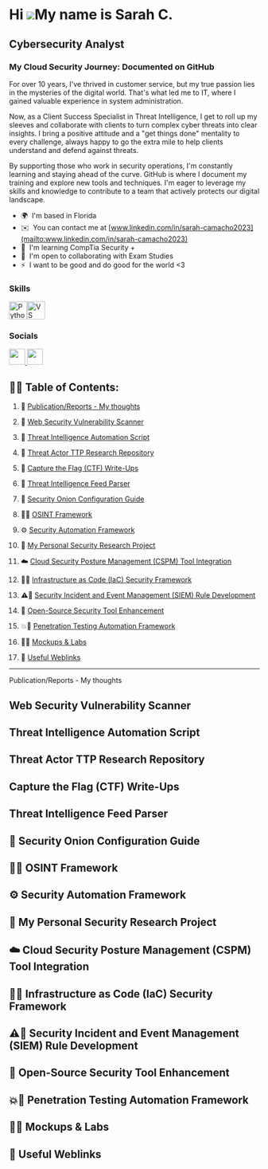 Hi ![](https://user-images.githubusercontent.com/18350557/176309783-0785949b-9127-417c-8b55-ab5a4333674e.gif)My name is Sarah C. 
================================================================================================================================

Cybersecurity Analyst
---------------------

### My Cloud Security Journey: Documented on GitHub

For over 10 years, I've thrived in customer service, but my true passion lies in the mysteries of the digital world. That's what led me to IT, where I gained valuable experience in system administration. 

Now, as a Client Success Specialist in Threat Intelligence, I get to roll up my sleeves and collaborate with clients to turn complex cyber threats into clear insights. I bring a positive attitude and a "get things done" mentality to every challenge, always happy to go the extra mile to help clients understand and defend against threats. 

By supporting those who work in security operations, I'm constantly learning and staying ahead of the curve. GitHub is where I document my training and explore new tools and techniques. I'm eager to leverage my skills and knowledge to contribute to a team that actively protects our digital landscape.

* 🌍  I'm based in Florida
* ✉️  You can contact me at [www.linkedin.com/in/sarah-camacho2023](mailto:www.linkedin.com/in/sarah-camacho2023)
* 🧠  I'm learning CompTia Security +
* 🤝  I'm open to collaborating with Exam Studies
* ⚡  I want to be good and do good for the world <3

### Skills


<p align="left">
<a href="https://www.python.org/" target="_blank" rel="noreferrer"><img src="https://raw.githubusercontent.com/danielcranney/readme-generator/main/public/icons/skills/python-colored.svg" width="36" height="36" alt="Python" /></a><a href="https://code.visualstudio.com/" target="_blank" rel="noreferrer"><img src="https://raw.githubusercontent.com/danielcranney/readme-generator/main/public/icons/skills/visualstudiocode.svg" width="36" height="36" alt="VS Code" /></a>
</p>


### Socials

<p align="left"> <a href="https://www.github.com/Sylkpac" target="_blank" rel="noreferrer"> <picture> <source media="(prefers-color-scheme: dark)" srcset="https://raw.githubusercontent.com/danielcranney/readme-generator/main/public/icons/socials/github-dark.svg" /> <source media="(prefers-color-scheme: light)" srcset="https://raw.githubusercontent.com/danielcranney/readme-generator/main/public/icons/socials/github.svg" /> <img src="https://raw.githubusercontent.com/danielcranney/readme-generator/main/public/icons/socials/github.svg" width="32" height="32" /> </picture> </a> <a href="https://www.linkedin.com/in/sarah-camacho2023" target="_blank" rel="noreferrer"> <picture> <source media="(prefers-color-scheme: dark)" srcset="https://raw.githubusercontent.com/danielcranney/readme-generator/main/public/icons/socials/linkedin-dark.svg" /> <source media="(prefers-color-scheme: light)" srcset="https://raw.githubusercontent.com/danielcranney/readme-generator/main/public/icons/socials/linkedin.svg" /> <img src="https://raw.githubusercontent.com/danielcranney/readme-generator/main/public/icons/socials/linkedin.svg" width="32" height="32" /> </picture> </a></p>

<h2>👨‍💻 Table of Contents:</h2>

1. 📝 [Publication/Reports - My thoughts](#publication-reports)

2. 🔎 [Web Security Vulnerability Scanner](#web-security-vulnerability-scanner)

3. 🤖 [Threat Intelligence Automation Script](#threat-intelligence-automation-script) 

4. 🎯 [Threat Actor TTP Research Repository](#threat-actor-ttp-research-repository)

5. 🏁 [Capture the Flag (CTF) Write-Ups](#capture-the-flag-ctf-write-ups)

6. 📡 [Threat Intelligence Feed Parser](#threat-intelligence-feed-parser)

7. 🧅 [Security Onion Configuration Guide](#security-onion-configuration-guide)

8. 🕵️‍♀️ [OSINT Framework ](#osint-framework)

9. ⚙️ [Security Automation Framework](#security-automation-framework)

10. 🔬 [My Personal Security Research Project](#my-personal-security-research-project)

11. ☁️ [Cloud Security Posture Management (CSPM) Tool Integration](#cloud-security-posture-management-cspm-tool-integration)

12. 🦺🔐 [Infrastructure as Code (IaC) Security Framework](#infrastructure-as-code-iac-security-framework)

13. ⚠️📔 [Security Incident and Event Management (SIEM) Rule Development](#security-incident-and-event-management-siem-rule-development)

14. 🧰 [Open-Source Security Tool Enhancement](#open-source-security-tool-enhancement)

15. 💥🤖 [Penetration Testing Automation Framework](#penetration-testing-automation-framework)

16. 🎨🧪 [Mockups & Labs](#mockups-and-labs)

17. 🔗 [Useful Weblinks](#useful-weblinks)

------------------------------------------------------

Publication/Reports - My thoughts <a href="#publication-reports"></a>

## Web Security Vulnerability Scanner <a href="#web-security-vulnerability-scanner"></a>

## Threat Intelligence Automation Script <a href="#threat-intelligence-automation-script"></a>

## Threat Actor TTP Research Repository <a href="#threat-actor-ttp-research-repository"></a>

## Capture the Flag (CTF) Write-Ups <a href="#capture-the-flag-ctf-write-ups"></a>

## Threat Intelligence Feed Parser <a href="#threat-intelligence-feed-parser"></a>

## 🧅 Security Onion Configuration Guide <a href="#security-onion-configuration-guide"></a>

## 🕵️‍♀️ OSINT Framework <a href="#osint-framework"></a>

## ⚙️ Security Automation Framework <a href="#security-automation-framework"></a>

## 🔬 My Personal Security Research Project <a href="#my-personal-security-research-project"></a>

## ☁️ Cloud Security Posture Management (CSPM) Tool Integration <a href="#cloud-security-posture-management-cspm-tool-integration"></a>

## 🦺🔐 Infrastructure as Code (IaC) Security Framework <a href="#infrastructure-as-code-iac-security-framework"></a>

## ⚠️📔 Security Incident and Event Management (SIEM) Rule Development <a href="#security-incident-and-event-management-siem-rule-development"></a>

## 🧰 Open-Source Security Tool Enhancement <a href="#open-source-security-tool-enhancement"></a>

## 💥🤖 Penetration Testing Automation Framework <a href="#penetration-testing-automation-framework"></a>

## 🎨🧪 Mockups & Labs <a href="#mockups-and-labs"></a>

## 🔗 Useful Weblinks <a href="#useful-weblinks"></a>




